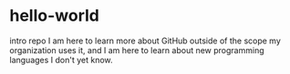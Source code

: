 # hello-world
intro repo
I am here to learn more about GitHub outside of the scope my organization uses it, and I am here to learn about new programming languages I don't yet know.

